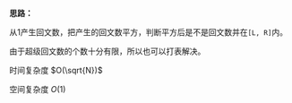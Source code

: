 **思路：**

从1产生回文数，把产生的回文数平方，判断平方后是不是回文数并在`[L, R]`内。

由于超级回文数的个数十分有限，所以也可以打表解决。

时间复杂度 $O(\sqrt{N})$

空间复杂度 $O(1)$

